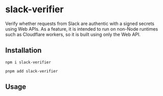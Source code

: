 # slack-verifier
Verify whether requests from Slack are authentic with a signed secrets using Web APIs.
As a feature, it is intended to run on non-Node runtimes such as Cloudflare workers, so it is built using only the Web API.

## Installation

```
npm i slack-verifier
```

```
pnpm add slack-verifier
```

## Usage

```typescript
```
